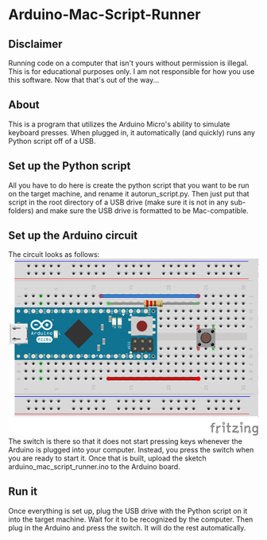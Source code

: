 # Arduino-Mac-Script-Runner

## Disclaimer
Running code on a computer that isn't yours without permission is illegal. This is for educational purposes only. I am not responsible for how you use this software. Now that that's out of the way...

## About
This is a program that utilizes the Arduino Micro's ability to simulate keyboard presses. When plugged in, it automatically (and quickly) runs any Python script off of a USB.

## Set up the Python script
All you have to do here is create the python script that you want to be run on the target machine, and rename it autorun_script.py. Then just put that script in the root directory of a USB drive (make sure it is not in any sub-folders) and make sure the USB drive is formatted to be Mac-compatible.

## Set up the Arduino circuit
The circuit looks as follows:
![Circuit](https://github.com/benmgil/Arduino-Mac-Script-Runner/blob/master/circuit.png)
The switch is there so that it does not start pressing keys whenever the Arduino is plugged into your computer. Instead, you press the switch when you are ready to start it.
Once that is built, upload the sketch arduino_mac_script_runner.ino to the Arduino board.

## Run it
Once everything is set up, plug the USB drive with the Python script on it into the target machine. Wait for it to be recognized by the computer. Then plug in the Arduino and press the switch. It will do the rest automatically.
